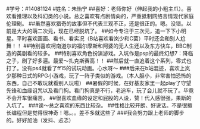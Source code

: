 #学号：#14081124 
#姓名：朱怡宁
##喜好：老师你好（伸起我的小粗主爪）。喜欢看推理以及科幻类的小说。总之喜欢有点剧情向的，严重抵制网络言情现代家庭伦理剧。
##虽然喜欢猎奇的故事但不代表三观不正，还是很正的。嗯。没错。以前是大大的萌二次元，现在已经脱坑了。
##如今专注于三次元，追一下下小明星。平时喜欢画画、看书、看实况（B站喜欢看岚少和C菌）平时还会和别人尬舞！！
##特别喜欢柯南道尔的福尔摩斯和阿婆的无人生还以及东方快车，BBC制造的英剧看的较多。
##特别喜欢角色扮演游戏。入坑作是psp的最终幻想7：降临之子，刷了好多遍。最爱～扎克斯赛高！！
##然后就一直追着这个系列，零式也打了。没有ps4就看了ff15的试玩动画。心水呀～
###后来在b站混迹，喜欢上岚少那种日式的RPG小游戏，玩了一阵子类似的游戏。（本人胆小，非常害怕恐怖的东西，自己不敢玩就看别人玩啦）
##暑假的时候，在好基友家里一起play了守望先锋和血缘诅咒以及看门狗。看门狗真是不行，老追车，玩了会儿就不玩了。毕竟不会开车很痛苦。
##很喜欢血缘的设定和屁股的人设，赞！代入感很强，果断的入坑了。
###诶～总之喜欢的东西比较杂。
##性格比较开朗、好说话。不是很擅长编程但是觉得很神奇！嗯。。。差不多就这些了
###我会努力跟上老师的脚步的。好好加油（发抖、忐忑）

